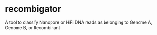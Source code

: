 # recombigator
A tool to classify Nanopore or HiFi DNA reads as belonging to Genome A, Genome B, or Recombinant
